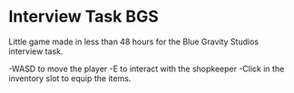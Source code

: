# Interview Task BGS
 
Little game made in less than 48 hours for the Blue Gravity Studios interview task.

-WASD to move the player
-E to interact with the shopkeeper
-Click in the inventory slot to equip the items.

